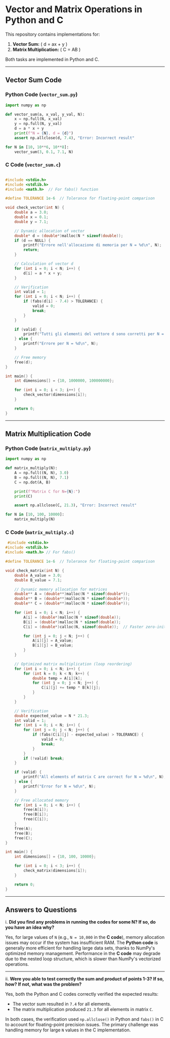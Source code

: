 # Vector and Matrix Operations in Python and C

This repository contains implementations for:
1. **Vector Sum:** \( d = ax + y \)
2. **Matrix Multiplication:** \( C = AB \)

Both tasks are implemented in Python and C.

---

## Vector Sum Code

### Python Code (`vector_sum.py`)
```python
import numpy as np

def vector_sum(a, x_val, y_val, N):
    x = np.full(N, x_val)
    y = np.full(N, y_val)
    d = a * x + y
    print(f"N = {N}, d = {d}")
    assert np.allclose(d, 7.4), "Error: Incorrect result"

for N in [10, 10**6, 10**8]:
    vector_sum(3, 0.1, 7.1, N)
```

### C Code (`vector_sum.c`)
```c

#include <stdio.h>
#include <stdlib.h>
#include <math.h>  // For fabs() function

#define TOLERANCE 1e-6  // Tolerance for floating-point comparison

void check_vector(int N) {
    double a = 3.0;
    double x = 0.1;
    double y = 7.1;

    // Dynamic allocation of vector
    double* d = (double*)malloc(N * sizeof(double));
    if (d == NULL) {
        printf("Errore nell'allocazione di memoria per N = %d\n", N);
        return;
    }

    // Calculation of vector d
    for (int i = 0; i < N; i++) {
        d[i] = a * x + y;
    }

    // Verification
    int valid = 1;
    for (int i = 0; i < N; i++) {
        if (fabs(d[i] - 7.4) > TOLERANCE) {
            valid = 0;
            break;
        }
    }

    if (valid) {
        printf("Tutti gli elementi del vettore d sono corretti per N = %d\n", N);
    } else {
        printf("Errore per N = %d\n", N);
    }

    // Free memory
    free(d);
}

int main() {
    int dimensions[] = {10, 1000000, 100000000};

    for (int i = 0; i < 3; i++) {
        check_vector(dimensions[i]);
    }

    return 0;
}
```

---

## Matrix Multiplication Code

### Python Code (`matrix_multiply.py`)
```python
import numpy as np

def matrix_multiply(N):
    A = np.full((N, N), 3.0)
    B = np.full((N, N), 7.1)
    C = np.dot(A, B)

    print(f"Matrix C for N={N}:")
    print(C)

    assert np.allclose(C, 21.3), "Error: Incorrect result"

for N in [10, 100, 10000]:
    matrix_multiply(N)
```

### C Code (`matrix_multiply.c`)
```c
 #include <stdio.h>
#include <stdlib.h>
#include <math.h> // For fabs()

#define TOLERANCE 1e-6  // Tolerance for floating-point comparison

void check_matrix(int N) {
    double A_value = 3.0;
    double B_value = 7.1;

    // Dynamic memory allocation for matrices
    double** A = (double**)malloc(N * sizeof(double*));
    double** B = (double**)malloc(N * sizeof(double*));
    double** C = (double**)malloc(N * sizeof(double*));

    for (int i = 0; i < N; i++) {
        A[i] = (double*)malloc(N * sizeof(double));
        B[i] = (double*)malloc(N * sizeof(double));
        C[i] = (double*)calloc(N, sizeof(double));  // Faster zero-initialization

        for (int j = 0; j < N; j++) {
            A[i][j] = A_value;
            B[i][j] = B_value;
        }
    }

    // Optimized matrix multiplication (loop reordering)
    for (int i = 0; i < N; i++) {
        for (int k = 0; k < N; k++) {
            double temp = A[i][k];
            for (int j = 0; j < N; j++) {
                C[i][j] += temp * B[k][j];
            }
        }
    }

    // Verification
    double expected_value = N * 21.3;
    int valid = 1;
    for (int i = 0; i < N; i++) {
        for (int j = 0; j < N; j++) {
            if (fabs(C[i][j] - expected_value) > TOLERANCE) {
                valid = 0;
                break;
            }
        }
        if (!valid) break;
    }

    if (valid) {
        printf("All elements of matrix C are correct for N = %d\n", N);
    } else {
        printf("Error for N = %d\n", N);
    }

    // Free allocated memory
    for (int i = 0; i < N; i++) {
        free(A[i]);
        free(B[i]);
        free(C[i]);
    }
    free(A);
    free(B);
    free(C);
}

int main() {
    int dimensions[] = {10, 100, 10000};

    for (int i = 0; i < 3; i++) {
        check_matrix(dimensions[i]);
    }

    return 0;
}
```

---

## Answers to Questions

i. **Did you find any problems in running the codes for some N? If so, do you have an idea why?**

Yes, for large values of `N` (e.g., `N = 10,000` in the **C code**), memory allocation issues may occur if the system has insufficient RAM. The **Python code** is generally more efficient for handling large data sets, thanks to NumPy's optimized memory management. Performance in the **C code** may degrade due to the nested loop structure, which is slower than NumPy's vectorized operations.

---

ii. **Were you able to test correctly the sum and product of points 1-3? If so, how? If not, what was the problem?**

Yes, both the Python and C codes correctly verified the expected results:
- The vector sum resulted in `7.4` for all elements.
- The matrix multiplication produced `21.3` for all elements in matrix `C`.

In both cases, the verification used `np.allclose()` in Python and `fabs()` in C to account for floating-point precision issues. The primary challenge was handling memory for large `N` values in the C implementation.

